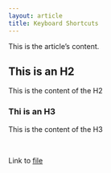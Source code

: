 ```yaml
---
layout: article
title: Keyboard Shortcuts
---
```



This is the article’s content.

## This is an H2

This is the content of the H2

### Thi is an H3

This is the content of the H3

&nbsp;

Link to [file](/uploads/03151998-2371-11e6-91ec-6ab89877af7f-1.png)